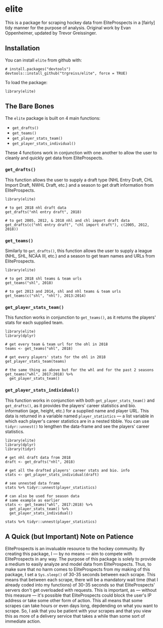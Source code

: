 # elite
This is a package for scraping hockey data from EliteProspects in a [fairly] tidy manner for the purpose of analysis.  Original work by Evan Oppenheimer, updated by Trevor Greissinger.

## Installation
You can install `elite` from github with:
````
# install.packages("devtools")
devtools::install_github("trgreiss/elite", force = TRUE)
````

To load the package:
````
library(elite)
````

## The Bare Bones
The `elite` package is built on 4 main functions:
- `get_drafts()`
- `get_teams()`
- `get_player_stats_team()`
- `get_player_stats_individual()`

These 4 functions work in conjunction with one another to allow the user to cleanly and quickly get data from EliteProspects.

### `get_drafts()`
This function allows the user to supply a draft type (NHL Entry Draft, CHL Import Draft, NWHL Draft, etc.) and a season to get draft information from EliteProspects.

````
library(elite)

# to get 2018 nhl draft data
get_drafts("nhl entry draft", 2018)

# to get 2005, 2012, & 2018 nhl and chl import draft data
get_drafts(c("nhl entry draft", "chl import draft"), c(2005, 2012, 2018))
````

### `get_teams()`
Similarly to `get_drafts()`, this function allows the user to supply a league (NHL, SHL, NCAA III, etc.) and a season to get team names and URLs from EliteProspects.

````
library(elite)

# to get 2018 shl teams & team urls
get_teams("shl", 2018)

# to get 2013 and 2014, shl and nhl teams & team urls
get_teams(c("shl", "nhl"), 2013:2014)
````

### `get_player_stats_team()`
This function works in conjunction to `get_teams()`, as it returns the players' stats for each supplied team.

````
library(elite)
library(dplyr)

# get every team & team url for the ohl in 2018
teams <- get_teams("ohl", 2018)

# get every players' stats for the ohl in 2018
get_player_stats_team(teams)

# the same thing as above but for the whl and for the past 2 seasons
get_teams("whl", 2017:2018) %>%
  get_player_stats_team()
````

### `get_player_stats_individual()`
This function works in conjunction with both `get_player_stats_team()` and `get_drafts()`, as it provides the players' career statistics and bio. information (age, height, etc.) for a supplied name and player URL. This data is returned in a variable named `player_statistics` &mdash; a list variable in which each player's career statistics are in a nested tibble. You can use `tidyr::unnest()` to lengthen the data-frame and see the players' career statistics. 

````
library(elite)
library(dplyr)
library(tidyr)

# get nhl draft data from 2018
draft <- get_drafts("nhl", 2018)

# get all the drafted players' career stats and bio. info
stats <- get_player_stats_individual(draft)

# see unnested data frame
stats %>% tidyr::unnest(player_statistics)

# can also be used for season data
# same example as earlier
stats <- get_teams("whl", 2017:2018) %>%
  get_player_stats_team() %>%
  get_player_stats_individual()
  
stats %>% tidyr::unnest(player_statistics)
````

## A Quick (but Important) Note on Patience
EliteProspects is an invaluable resource to the hockey community. By creating this package, I &mdash; by no means &mdash; aim to compete with EliteProspects in any way. The purpose of this package is solely to provide a medium to easily analyze and model data from EliteProspects. Thus, to make sure that no harm comes to EliteProspects from my making of this package, I set a `Sys.sleep()` of 30-35 seconds between each scrape. This means that between each scrape, there will be a mandatory wait time (that I already coded into my functions) of 30-35 seconds so that EliteProspects' servers don't get overloaded with requests. This is important, as &mdash; without this measure &mdash; it's possible that EliteProspects could block the user's IP address or take some other form of action. This all means that some scrapes can take hours or even days long, depdending on what you want to scrape. So, I ask that you be patient with your scrapes and that you view this as more of a delivery service that takes a while than some sort of immediate action.

